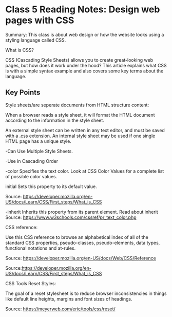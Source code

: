 
# Class 5 Reading Notes: Design web pages with CSS

Summary: This class is about web design or how the website looks using a styling language called CSS.

What is CSS?

CSS (Cascading Style Sheets) allows you to create great-looking web pages, but how does it work under the hood? This article explains what CSS is with a simple syntax example and also covers some key terms about the language.

## Key Points

Style sheets/are seperate documents from HTML structure content:

When a browser reads a style sheet, it will format the HTML document according to the information in the style sheet.

An external style sheet can be written in any text editor, and must be saved with a .css extension.
An internal style sheet may be used if one single HTML page has a unique style.

-Can Use Multiple Style Sheets.

-Use in Cascading Order

-color Specifies the text color. Look at CSS Color Values for a complete list of possible color values.

initial Sets this property to its default value.

Source: <https://developer.mozilla.org/en-US/docs/Learn/CSS/First_steps/What_is_CSS>

-inherit Inherits this property from its parent element. Read about inherit
Source: <https://www.w3schools.com/cssref/pr_text_color.php>

CSS reference:

Use this CSS reference to browse an alphabetical index of all of the standard CSS properties, pseudo-classes, pseudo-elements, data types, functional notations and at-rules.

Source: <https://developer.mozilla.org/en-US/docs/Web/CSS/Reference>

Source:<https://developer.mozilla.org/en-US/docs/Learn/CSS/First_steps/What_is_CSS>

CSS Tools Reset Styles:

The goal of a reset stylesheet is to reduce browser inconsistencies in things like default line heights, margins and font sizes of headings.

Source: <https://meyerweb.com/eric/tools/css/reset/>
